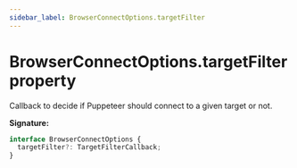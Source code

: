 ```yaml
---
sidebar_label: BrowserConnectOptions.targetFilter
---
```


# BrowserConnectOptions.targetFilter property

Callback to decide if Puppeteer should connect to a given target or not.

**Signature:**

```typescript
interface BrowserConnectOptions {
  targetFilter?: TargetFilterCallback;
}
```
